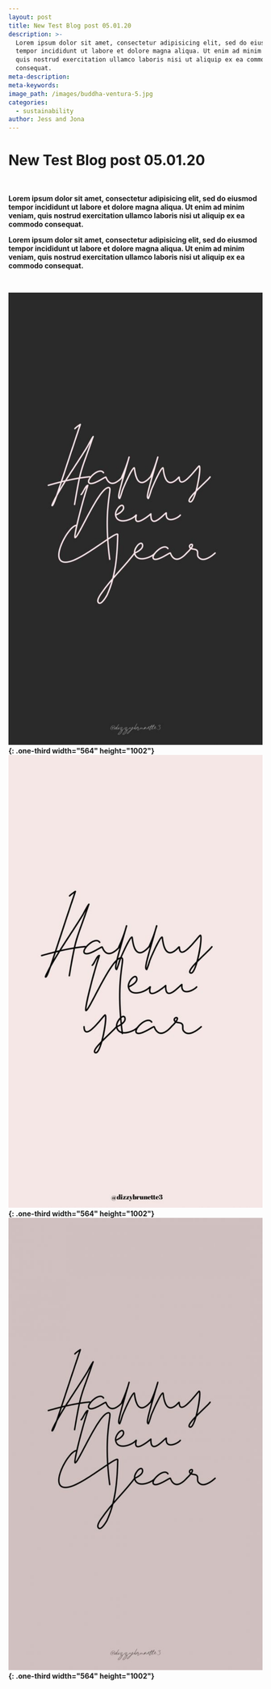 ```yaml
---
layout: post
title: New Test Blog post 05.01.20
description: >-
  Lorem ipsum dolor sit amet, consectetur adipisicing elit, sed do eiusmod
  tempor incididunt ut labore et dolore magna aliqua. Ut enim ad minim veniam,
  quis nostrud exercitation ullamco laboris nisi ut aliquip ex ea commodo
  consequat.
meta-description:
meta-keywords:
image_path: /images/buddha-ventura-5.jpg
categories:
  - sustainability
author: Jess and Jona
---
```


# **New Test Blog post 05.01.20**

&nbsp;

**Lorem ipsum dolor sit amet, consectetur adipisicing elit, sed do eiusmod tempor incididunt ut labore et dolore magna aliqua. Ut enim ad minim veniam, quis nostrud exercitation ullamco laboris nisi ut aliquip ex ea commodo consequat.**

**Lorem ipsum dolor sit amet, consectetur adipisicing elit, sed do eiusmod tempor incididunt ut labore et dolore magna aliqua. Ut enim ad minim veniam, quis nostrud exercitation ullamco laboris nisi ut aliquip ex ea commodo consequat.**

&nbsp;

**![](/uploads/7e6775032cbf387468ac2805779969cd.jpg){: .one-third width="564" height="1002"}![](/uploads/01a489989756d9ceff810f7c5c6121d82.jpg){: .one-third width="564" height="1002"}![](/uploads/b9f381502f0413b9f3dce4601535785e3.jpg){: .one-third width="564" height="1002"}**